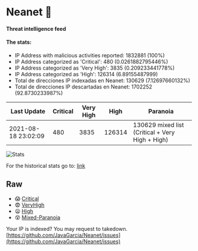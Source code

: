 # Neanet :hocho:
#### Threat intelligence feed
#### The stats:

- IP Address with malicious activities reported: 1832881 (100%)
- IP Address categorized as 'Critical':  480 (0.0261882795446%)
- IP Address categorized as 'Very High':  3835 (0.209233441778%)
- IP Address categorized as 'High':  126314 (6.89155487999)
- Total de direcciones IP indexadas en Neanet:  130629 (7.12697660132%)
- Total de direcciones IP descartadas en Neanet:  1702252 (92.8730233987%)

| Last Update | Critical | Very High | High | Paranoia |
| --- | --- | --- | --- | --- |
| 2021-08-18 23:02:09 | 480 | 3835 | 126314 | 130629 mixed list (Critical + Very High + High)|

![Stats](https://docs.google.com/spreadsheets/d/e/2PACX-1vSnaNMIXVabIpDJjufMlzH7poXnshF3mgd8Is1g9ytUEzVsP5my4Trn8f-xkoLLQ38xpL3HtmUexLo6/pubchart?oid=501124687&format=image)

For the historical stats go to: [link](/stats.csv)
## Raw
- :scream: [Critical](https://raw.githubusercontent.com/JavaGarcia/Neanet/master/blacklists/neanet_critical.txt)
- :fearful: [VeryHigh](https://raw.githubusercontent.com/JavaGarcia/Neanet/master/blacklists/neanet_veryHigh.txtt)
- :frowning: [High](https://raw.githubusercontent.com/JavaGarcia/Neanet/master/blacklists/neanet_high.txt)
- :dizzy_face: [Mixed-Paranoia](https://raw.githubusercontent.com/JavaGarcia/Neanet/master/blacklists/neanet_all.txt)


Your IP is indexed? You may request to takedown. [https://github.com/JavaGarcia/Neanet/issues](https://github.com/JavaGarcia/Neanet/issues)















































































































































































































































































































































































































































































































































































































































































































































































































































































































































































































































































































































































































































































































































































































































































































































































































































































































































































































































































































































































































































































































































































































































































































































































































































































































































































































































































































































































































































































































































































































































































































































































































































































































































































































































































































































































































































































































































































































































































































































































































































































































































































































































































































































































































































































































































































































































































































































































































































































































































































































































































































































































































































































































































































































































































































































































































































































































































































































































































































































































































































































































































































































































































































































































































































































































































































































































































































































































































































































































































































































































































































































































































































































































































































































































































































































































































































































































































































































































































































































































































































































































































































































































































































































































































































